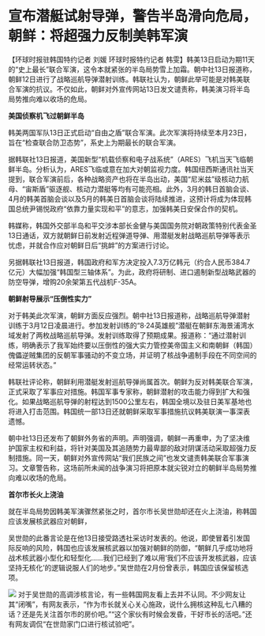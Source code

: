 # 宣布潜艇试射导弹，警告半岛滑向危局，朝鲜：将超强力反制美韩军演

【环球时报驻韩国特约记者 刘媛 环球时报特约记者
韩雯】韩美13日启动为期11天的“史上最长”联合军演，这令本就紧张的半岛局势雪上加霜。朝中社13日报道称，朝鲜12日进行了战略巡航导弹潜射训练。韩联社认为，朝鲜此举可能是对韩美联合军演的抗议。不仅如此，朝鲜对外宣传网站13日发文谴责称，韩美演习将半岛局势推向难以收场的危局。

**美国侦察机飞过朝鲜半岛**

韩美两国军队13日正式启动“自由之盾”联合军演。此次军演将持续至本月23日，旨在“检查联合防卫态势”，系史上为期最长的联合军演。

据韩联社13日报道，美国新型“机载侦察和电子战系统”（ARES）飞机当天飞临朝鲜半岛。分析认为，ARES飞临或意在加大对朝监视力度。韩国纽西斯通讯社当天提到，联合军演前后，各种战略资产也将在半岛出动，美国“尼米兹”级核动力航母、“宙斯盾”驱逐舰、核动力潜艇等均有可能亮相。此外，3月的韩日首脑会谈、4月的韩美首脑会谈以及5月的韩美日首脑会谈将陆续推进，这预计将成为体现韩国总统尹锡悦政府“依靠力量实现和平”的意志，加强韩美日安保合作的契机。

韩媒称，韩国外交部半岛和平交涉本部长金健与美国国务院对朝政策特别代表金圣13日通话，双方就朝鲜日前发射近程弹道导弹、用潜艇发射战略巡航导弹等表示忧虑，并就合作应对朝鲜日后“挑衅”的方案进行讨论。

另据韩联社13日报道，韩国政府和军方决定投入7.3万亿韩元（约合人民币384.7亿元）大幅加强“韩国型三轴体系”。为此，政府将研制、进口遏制新型战略武器的防空导弹，增购20余架第五代战机F-35A。

**朝鲜射导展示“压倒性实力”**

对于韩美此次军演，朝鲜方面反应强烈。朝中社13日报道称，战略巡航导弹潜射训练于3月12日凌晨进行。参加发射训练的“8·24英雄舰”潜艇在朝鲜东海景浦湾水域发射了两枚战略巡航导弹。发射训练取得了预期成果。报道称：“通过潜射训练，明确表示了我军始终要以压倒性的强大实力管控美帝国主义和南朝鲜（韩国）傀儡逆贼集团的反朝军事骚动的不变立场，并证明了核战争遏制手段在不同空间的经常运转状态。”

韩联社评论称，朝鲜利用潜艇发射巡航导弹尚属首次。朝鲜为反对韩美联合军演，正式采取了军事应对措施。韩国军事专家称，朝鲜潜射的攻击能力得到扩大和强化。如果战略巡航导弹的射程达到1500公里左右，韩国全境以及驻日美军基地也将进入打击范围。韩国统一部13日还就朝鲜采取军事措施抗议韩美联演一事深表遗憾。

朝中社13日还发布了朝鲜外务省的声明。声明强调，朝鲜一再重申，为了坚决维护国家主权和利益，将针对美国及其追随势力最卑鄙的敌对阴谋活动采取超强力反制措施。同一天，朝鲜对外宣传网站“我们民族之间”也发文谴责韩美联合军事演习。文章警告称，这场前所未闻的战争演习将把原本就尖锐对立的朝鲜半岛局势推向难以收场的危局。

**首尔市长火上浇油**

就在半岛局势因韩美军演骤然紧张之时，首尔市长吴世勋却还在火上浇油，称韩国应该发展核武器应对朝鲜，

吴世勋的此番言论是在他13日接受路透社采访时发表的。他说，即使冒着引发国际反响的风险，韩国也应该发展核武器以加强对朝鲜的防御，“朝鲜几乎成功地将战术核武器小型化和轻型化……我们已经到了难以用‘我们不应该开发核武器，应该坚持无核化’的逻辑说服人们的地步。”吴世勋在2月份曾表示，韩国应该保留核选项。

![](https://inews.gtimg.com/om_bt/O3bG6aKhyup7pV4iVkeZN7zeKfQrhsjJzz1VaZyj-FeowAA/1000)
对于吴世勋的高调涉核言论，有一些韩国网友看上去并不认同。不少网友让其“闭嘴”，有网友表示，“作为市长就关心关心施政，说什么拥核这种乱七八糟的话？还是先关注首尔市的房价吧。”“这个家伙有时候会发昏，干好市长的活吧。”还有网友调侃“在世勋家门口进行核试验吧”。

